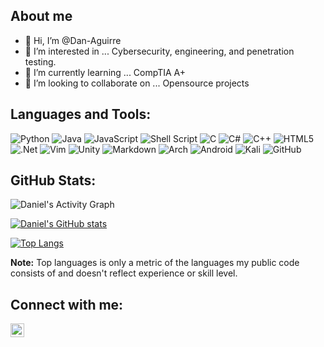## About me
- 👋 Hi, I’m @Dan-Aguirre
- 👀 I’m interested in ... Cybersecurity, engineering, and penetration testing.
- 🌱 I’m currently learning ... CompTIA A+
- 💞️ I’m looking to collaborate on ... Opensource projects

## Languages and Tools:
<span>
<img alt="Python" src="https://img.shields.io/badge/python-3670A0?style=for-the-badge&logo=python&logoColor=ffdd54"/>
<img alt="Java" src="https://img.shields.io/badge/java-%23ED8B00.svg?style=for-the-badge&logo=java&logoColor=white"/>
<img alt="JavaScript" src="https://img.shields.io/badge/javascript-%23323330.svg?style=for-the-badge&logo=javascript&logoColor=%23F7DF1E"/>
<img alt="Shell Script" src="https://img.shields.io/badge/shell_script-%23121011.svg?style=for-the-badge&logo=gnu-bash&logoColor=white"/>
<img alt="C" src="https://img.shields.io/badge/c-%2300599C.svg?style=for-the-badge&logo=c&logoColor=white"/>
<img alt="C#" src="https://img.shields.io/badge/c%23-%23239120.svg?style=for-the-badge&logo=c-sharp&logoColor=white"/>
<img alt="C++" src="https://img.shields.io/badge/c++-%2300599C.svg?style=for-the-badge&logo=c%2B%2B&logoColor=white"/>
<img alt="HTML5" src="https://img.shields.io/badge/html5-%23E34F26.svg?style=for-the-badge&logo=html5&logoColor=white"/>
<img alt=".Net" src="https://img.shields.io/badge/.NET-5C2D91?style=for-the-badge&logo=.net&logoColor=white"/>
<img alt="Vim" src="https://img.shields.io/badge/VIM-%2311AB00.svg?style=for-the-badge&logo=vim&logoColor=white"/>
<img alt="Unity" src="https://img.shields.io/badge/unity-%23000000.svg?style=for-the-badge&logo=unity&logoColor=white"/>
<img alt="Markdown" src="https://img.shields.io/badge/markdown-%23000000.svg?style=for-the-badge&logo=markdown&logoColor=white"/>
<img alt="Arch" src="https://img.shields.io/badge/Arch%20Linux-1793D1?logo=arch-linux&logoColor=fff&style=for-the-badge"/>
<img alt="Android" src="https://img.shields.io/badge/Android-3DDC84?style=for-the-badge&logo=android&logoColor=white"/>
<img alt="Kali" src="https://img.shields.io/badge/Kali-268BEE?style=for-the-badge&logo=kalilinux&logoColor=white"/>
<img alt="GitHub" src="https://img.shields.io/badge/github-%23121011.svg?style=for-the-badge&logo=github&logoColor=white"/>
</span>


## GitHub Stats:

<img alt="Daniel's Activity Graph" src="https://activity-graph.herokuapp.com/graph?username=Dan-Aguirre&custom_title=Daniel's%20Contribution%20Graph&theme=react-dark" /></a>

[![Daniel's GitHub stats](https://github-readme-stats.vercel.app/api?username=Dan-Aguirre&theme=dracula)](https://github.com/anuraghazra/github-readme-stats)

[![Top Langs](https://github-readme-stats.vercel.app/api/top-langs/?username=Dan-Aguirre&theme=dracula)](https://github.com/anuraghazra/github-readme-stats)

**Note:** Top languages is only a metric of the languages my public code consists of and doesn't reflect experience or skill level. 

  
## Connect with me:
<a href="https://linkedin.com/in/daniel-a-70028223b"><img alt="LinkedIn" width="22" height="22" src="https://cdn.jsdelivr.net/npm/simple-icons@v3/icons/linkedin.svg"/></a>

<!---
Dan-Aguirre/Dan-Aguirre is a ✨ special ✨ repository because its `README.md` (this file) appears on your GitHub profile.
You can click the Preview link to take a look at your changes.
--->
